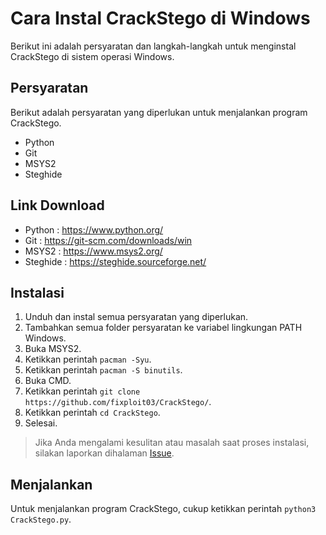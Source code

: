 # Cara Instal CrackStego di Windows 

Berikut ini adalah persyaratan dan langkah-langkah untuk menginstal CrackStego di sistem operasi Windows.

## Persyaratan 

Berikut adalah persyaratan yang diperlukan untuk menjalankan program CrackStego.

- Python
- Git
- MSYS2
- Steghide

## Link Download

- Python : https://www.python.org/
- Git : https://git-scm.com/downloads/win
- MSYS2 : https://www.msys2.org/
- Steghide : https://steghide.sourceforge.net/

## Instalasi  

1. Unduh dan instal semua persyaratan yang diperlukan.
2. Tambahkan semua folder persyaratan ke variabel lingkungan PATH Windows.
3. Buka MSYS2.
4. Ketikkan perintah `pacman -Syu`.
5. Ketikkan perintah `pacman -S binutils`.
6. Buka CMD.
7. Ketikkan perintah `git clone https://github.com/fixploit03/CrackStego/`.
8. Ketikkan perintah `cd CrackStego`.
9. Selesai.

> Jika Anda mengalami kesulitan atau masalah saat proses instalasi, silakan laporkan dihalaman [Issue](https://github.com/fixploit03/CrackStego/issues).

## Menjalankan

Untuk menjalankan program CrackStego, cukup ketikkan perintah `python3 CrackStego.py`.
